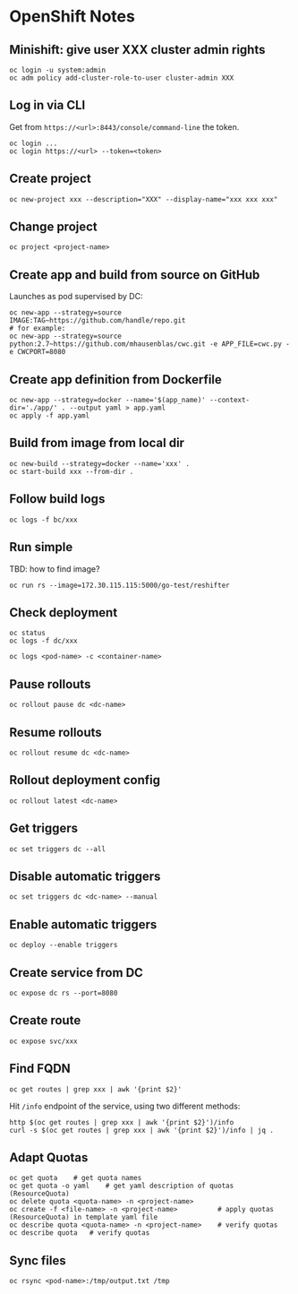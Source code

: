 # OpenShift Notes

## Minishift: give user XXX cluster admin rights

```
oc login -u system:admin
oc adm policy add-cluster-role-to-user cluster-admin XXX
```

## Log in via CLI

Get from `https://<url>:8443/console/command-line` the token.

```
oc login ...
oc login https://<url> --token=<token>
```

## Create project

```
oc new-project xxx --description="XXX" --display-name="xxx xxx xxx"
```

## Change project

```
oc project <project-name>
```

## Create app and build from source on GitHub

Launches as pod supervised by DC:

```
oc new-app --strategy=source IMAGE:TAG~https://github.com/handle/repo.git
# for example:
oc new-app --strategy=source python:2.7~https://github.com/mhausenblas/cwc.git -e APP_FILE=cwc.py -e CWCPORT=8080
```


## Create app definition from Dockerfile

```
oc new-app --strategy=docker --name='$(app_name)' --context-dir='./app/' . --output yaml > app.yaml
oc apply -f app.yaml
```

## Build from image from local dir

```
oc new-build --strategy=docker --name='xxx' .
oc start-build xxx --from-dir .
```

## Follow build logs

```
oc logs -f bc/xxx
```

## Run simple

TBD: how to find image?

```
oc run rs --image=172.30.115.115:5000/go-test/reshifter
```

## Check deployment

```
oc status
oc logs -f dc/xxx
```
```
oc logs <pod-name> -c <container-name>
```

## Pause rollouts

```
oc rollout pause dc <dc-name>
```

## Resume rollouts

```
oc rollout resume dc <dc-name>
```

## Rollout deployment config

```
oc rollout latest <dc-name>
```

## Get triggers

```
oc set triggers dc --all
```

## Disable automatic triggers

```
oc set triggers dc <dc-name> --manual
```

## Enable automatic triggers

```
oc deploy --enable triggers
```

## Create service from DC

```
oc expose dc rs --port=8080
```

## Create route

```
oc expose svc/xxx
```

## Find FQDN

```
oc get routes | grep xxx | awk '{print $2}'
```

Hit `/info` endpoint of the service, using two different methods:

```
http $(oc get routes | grep xxx | awk '{print $2}')/info
curl -s $(oc get routes | grep xxx | awk '{print $2}')/info | jq .
```

## Adapt Quotas

```
oc get quota    # get quota names
oc get quota -o yaml    # get yaml description of quotas (ResourceQuota)
oc delete quota <quota-name> -n <project-name>
oc create -f <file-name> -n <project-name>          # apply quotas (ResourceQuota) in template yaml file
oc describe quota <quota-name> -n <project-name>    # verify quotas
oc describe quota   # verify quotas
```

## Sync files
```
oc rsync <pod-name>:/tmp/output.txt /tmp
```